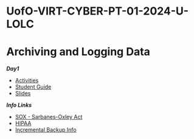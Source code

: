 # UofO-VIRT-CYBER-PT-01-2024-U-LOLC


# Archiving and Logging Data

**_Day1_**
- [Activities](https://git.bootcampcontent.com/University-of-Oregon/UofO-VIRT-CYBER-PT-01-2024-U-LOLC/-/tree/main/05-Archiving-and-Logging-Data/1/Activities?ref_type=heads)
- [Student Guide](https://git.bootcampcontent.com/University-of-Oregon/UofO-VIRT-CYBER-PT-01-2024-U-LOLC/-/blob/main/05-Archiving-and-Logging-Data/1/StudentGuide.md?ref_type=heads)
- [Slides](https://docs.google.com/presentation/d/1_Ylx5ytcD85pQj8bAtbGPiZwnwx7yEdrT9rmVQK26pg)

**_Info Links_**
- [SOX - Sarbanes-Oxley Act](https://en.wikipedia.org/wiki/Sarbanes%E2%80%93Oxley_Act)
- [HIPAA](https://linfordco.com/blog/hipaas-record-retention-requirements/)
- [Incremental Backup Info](https://www.gnu.org/software/tar/manual/html_node/Snapshot-Files.html)

